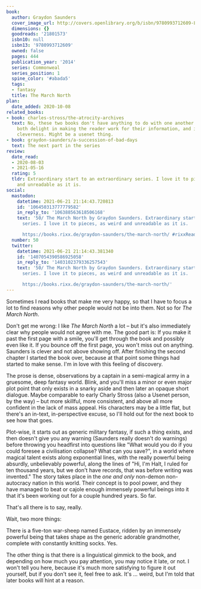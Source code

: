 ```yaml
---
book:
  author: Graydon Saunders
  cover_image_url: http://covers.openlibrary.org/b/isbn/9780993712609-L.jpg
  dimensions: {}
  goodreads: '21801573'
  isbn10: null
  isbn13: '9780993712609'
  owned: false
  pages: 444
  publication_year: '2014'
  series: Commonweal
  series_position: 1
  spine_color: '#abada5'
  tags:
  - fantasy
  title: The March North
plan:
  date_added: 2020-10-08
related_books:
- book: charles-stross/the-atrocity-archives
  text: No, these two books don't have anything to do with one another. Except that
    both delight in making the reader work for their information, and in their own
    cleverness. Might be a usenet thing.
- book: graydon-saunders/a-succession-of-bad-days
  text: The next part in the series
review:
  date_read:
  - 2020-08-03
  - 2021-05-16
  rating: 5
  tldr: Extraordinary start to an extraordinary series. I love it to pieces, as weird
    and unreadable as it is.
social:
  mastodon:
    datetime: 2021-06-21 21:14:43.720813
    id: '106450313777779582'
    in_reply_to: '106388563618506168'
    text: '50/ The March North by Graydon Saunders. Extraordinary start to an extraordinary
      series. I love it to pieces, as weird and unreadable as it is.

      https://books.rixx.de/graydon-saunders/the-march-north/ #rixxReads'
  number: 50
  twitter:
    datetime: 2021-06-21 21:14:43.381340
    id: '1407054390586925058'
    in_reply_to: '1403102379336257543'
    text: '50/ The March North by Graydon Saunders. Extraordinary start to an extraordinary
      series. I love it to pieces, as weird and unreadable as it is.

      https://books.rixx.de/graydon-saunders/the-march-north/'
---
```


Sometimes I read books that make me very happy, so that I have to focus a lot to find reasons why other people would
not be into them. Not so for *The March North*.

Don't get me wrong: I like *The March North* a lot – but it's also immediately clear why people would not agree with me.
The good part is: If you make it past the first page with a smile, you'll get through the book and possibly even like
it. If you bounce off the first page, you won't miss out on anything. Saunders is clever and not above showing off.
After finishing the second chapter I started the book over, because at that point some things had started to make sense.
I'm in love with this feeling of discovery.

The prose is dense, observations by a captain in a semi-magical army in a gruesome, deep fantasy world. Blink, and
you'll miss a minor or even major plot point that only exists in a snarky aside and then later an opaque short dialogue.
Maybe comparable to early Charly Stross (also a Usenet person, by the way) – but more skillful, more consistent, and
above all more confident in the lack of mass appeal. His characters may be a little flat, but there's an in-text,
in-perspective excuse, so I'll hold out for the next book to see how that goes.

Plot-wise, it starts out as generic military fantasy, if such a thing exists, and then doesn't give you any warning
(Saunders really doesn't do warnings) before throwing you headfirst into questions like "What would you do if you could
foresee a civilisation collapse? What can you save?", in a world where magical talent exists along exponential lines,
with the really powerful being absurdly, unbelievably powerful, along the lines of "Hi, I'm Halt, I ruled for ten
thousand years, but we don't have records, that was before writing was invented." The story takes place in the *one and
only* non-demon non-autocracy nation in this world. Their concept is to pool power, and they have managed to beat or
cajole enough immensely powerful beings into it that it's been working out for a couple hundred years. So far.

That's all there is to say, really.

Wait, two more things:

There is a five-ton war-sheep named Eustace, ridden by an immensely powerful being that takes shape as the generic
adorable grandmother, complete with constantly knitting socks. Yes.

The other thing is that there is a linguistical gimmick to the book, and depending on how much you pay attention, you
may notice it late, or not. I won't tell you here, because it's much more satisfying to figure it out yourself, but if
you don't see it, feel free to ask. It's … weird, but I'm told that later books will hint at a reason.
